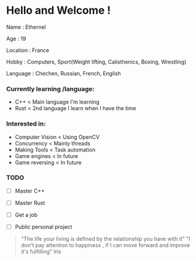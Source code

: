 # Hello and Welcome !	

Name      : Ethernel

Age       : 19

Location  : France

Hobby     : Computers, Sport(Weight lifting, Calisthenics, Boxing, Wrestling)

Language  : Chechen, Russian, French, English


### Currently learning /language:
  - C++       < Main language I'm learning
  - Rust      < 2nd language I learn when I have the time
  
  
### Interested in:
  - Computer Vision      < Using OpenCV    
  - Concurrency          < Mainly threads
  - Making Tools         < Task automation 
  - Game engines         < In future
  - Game reversing       < In future


### TODO
- [ ] Master C++
- [ ] Master Rust
- [ ] Get a job
- [ ] Public personal project 


> "The life your living is defined by the relationship you have with it" 
> "I don't pay attention to happiness , if I can move forward and improve it's fulfilling" 
Iris
